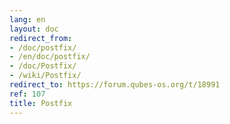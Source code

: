 ```yaml
---
lang: en
layout: doc
redirect_from:
- /doc/postfix/
- /en/doc/postfix/
- /doc/Postfix/
- /wiki/Postfix/
redirect_to: https://forum.qubes-os.org/t/18991
ref: 107
title: Postfix
---
```


